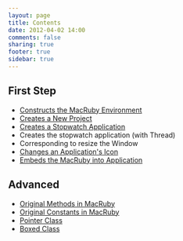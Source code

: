 ```yaml
---
layout: page
title: Contents
date: 2012-04-02 14:00
comments: false
sharing: true
footer: true
sidebar: true
---
```


## First Step
- [Constructs the MacRuby Environment](/blog/2012/03/09/intro-install/)
- [Creates a New Project](/blog/2012/03/12/intro-new-project/)
- [Creates a Stopwatch Application](/blog/2012/03/18/intro-stopwatch/)
- Creates the stopwatch application (with Thread)
- Corresponding to resize the Window
- [Changes an Application's Icon](/blog/2012/03/24/intro-icon/)
- [Embeds the MacRuby into Application](/blog/2012/03/19/intro-deployment/)


## Advanced
- [Original Methods in MacRuby](/blog/2012/03/31/original-methods/)
- [Original Constants in MacRuby](/blog/2012/03/31/original-constants/)
- [Pointer Class](/blog/2012/04/02/pointer-class/)
- [Boxed Class](/blog/2012/04/02/boxed-class/)